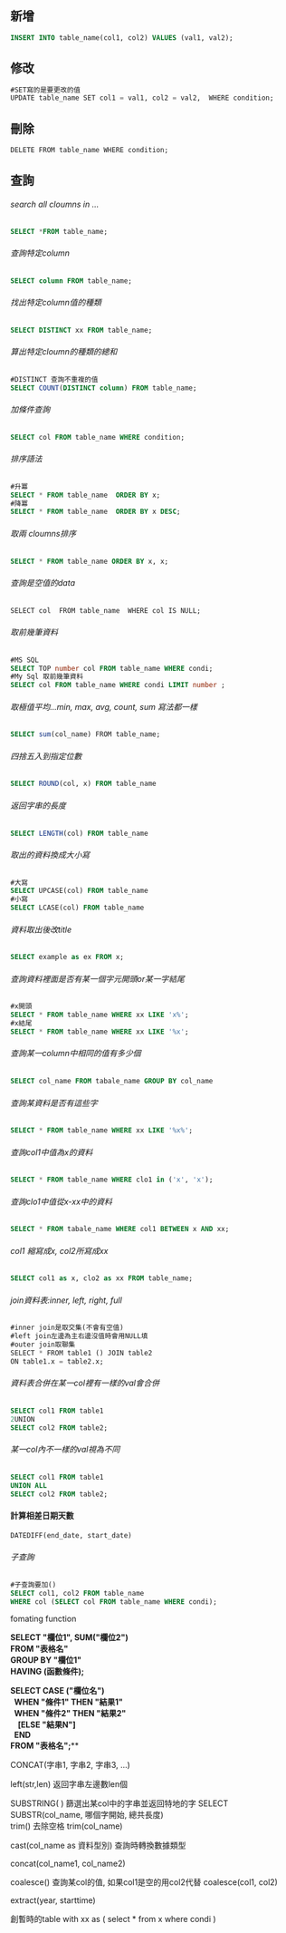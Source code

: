 ## 新增

```SQL
INSERT INTO table_name(col1, col2) VALUES (val1, val2);
```

## 修改
```SQL
#SET寫的是要更改的值
UPDATE table_name SET col1 = val1, col2 = val2,  WHERE condition;
```

## 刪除
```SQL
DELETE FROM table_name WHERE condition;
```

## 查詢

###### search all cloumns in ...
```SQL
SELECT *FROM table_name;
```

###### 查詢特定column
```SQL
SELECT column FROM table_name;
```

###### 找出特定column值的種類
```SQL
SELECT DISTINCT xx FROM table_name;
```

###### 算出特定cloumn的種類的總和
```SQL
#DISTINCT 查詢不重複的值
SELECT COUNT(DISTINCT column) FROM table_name;
```

###### 加條件查詢
```SQL
SELECT col FROM table_name WHERE condition;
```

###### 排序語法 
```SQL
#升冪
SELECT * FROM table_name  ORDER BY x;
#降冪
SELECT * FROM table_name  ORDER BY x DESC;
```

###### 取兩 cloumns排序
```SQL
SELECT * FROM table_name ORDER BY x, x;
```

###### 查詢是空值的data
```SQL
SELECT col  FROM table_name  WHERE col IS NULL;
```

###### 取前幾筆資料
```SQL
#MS SQL
SELECT TOP number col FROM table_name WHERE condi;
#My Sql 取前幾筆資料
SELECT col FROM table_name WHERE condi LIMIT number ;
```

###### 取極值平均...min, max, avg, count, sum 寫法都一樣
```SQL
SELECT sum(col_name) FROM table_name;
```

###### 四捨五入到指定位數
```SQL
SELECT ROUND(col, x) FROM table_name
```

###### 返回字串的長度
```SQL
SELECT LENGTH(col) FROM table_name
```

###### 取出的資料換成大小寫
```SQL
#大寫
SELECT UPCASE(col) FROM table_name
#小寫
SELECT LCASE(col) FROM table_name
```


###### 資料取出後改title
```SQL 
SELECT example as ex FROM x; 
```

###### 查詢資料裡面是否有某一個字元開頭or某一字結尾
```SQL
#x開頭
SELECT * FROM table_name WHERE xx LIKE 'x%';
#x結尾
SELECT * FROM table_name WHERE xx LIKE '%x';
```

###### 查詢某一column中相同的值有多少個
```SQL
SELECT col_name FROM tabale_name GROUP BY col_name
```

###### 查詢某資料是否有這些字
```SQL
SELECT * FROM table_name WHERE xx LIKE '%x%';
```

###### 查詢col1中值為x的資料
```SQL
SELECT * FROM table_name WHERE clo1 in ('x', 'x');
```

###### 查詢clo1中值從x-xx中的資料
```SQL
SELECT * FROM tabale_name WHERE col1 BETWEEN x AND xx;
```

###### col1 縮寫成x, col2所寫成xx
```SQL
SELECT col1 as x, clo2 as xx FROM table_name;
```

###### join資料表:inner, left, right, full
```SQL
#inner join是取交集(不會有空值)
#left join左邊為主右邊沒值時會用NULL填
#outer join取聯集
SELECT * FROM table1 () JOIN table2 
ON table1.x = table2.x;
```

###### 資料表合併在某一col裡有一樣的val會合併
```SQL
SELECT col1 FROM table1 
2UNION 
SELECT col2 FROM table2;
```

###### 某一col內不一樣的val視為不同
```SQL
SELECT col1 FROM table1
UNION ALL 
SELECT col2 FROM table2;
```
#### 計算相差日期天數
```SQL
DATEDIFF(end_date, start_date)
```
###### 子查詢
```SQL
#子查詢要加()
SELECT col1, col2 FROM table_name 
WHERE col (SELECT col FROM table_name WHERE condi);
```

fomating function

**SELECT "欄位1", SUM("欄位2")  
FROM "表格名"  
GROUP BY "欄位1"  
HAVING (函數條件);**

**SELECT CASE ("欄位名")  
  WHEN "條件1" THEN "結果1"  
  WHEN "條件2" THEN "結果2"  
 
  [ELSE "結果N"]  
  END  
FROM "表格名";****

CONCAT(字串1, 字串2, 字串3, ...)

left(str,len)
返回字串左邊數len個

SUBSTRING( )
篩選出某col中的字串並返回特地的字
SELECT SUBSTR(col_name, 哪個字開始, 總共長度)  
trim()
去除空格
trim(col_name)

cast(col_name as 資料型別)
查詢時轉換數據類型

concat(col_name1, col_name2)

coalesce()
查詢某col的值, 如果col1是空的用col2代替
coalesce(col1, col2)

extract(year, starttime)

創暫時的table
with xx as  (
select  * from x 
where condi
)